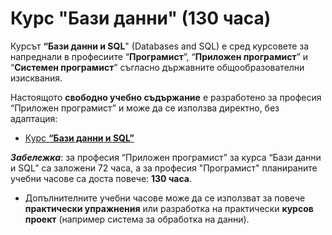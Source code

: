 # Курс "Бази данни" (130 часа)

Курсът **“Бази данни и SQL**" (Databases and SQL) е сред курсовете за напреднали в професиите “**Програмист**”, “**Приложен програмист**” и “**Системен програмист**” съгласно държавните общообразователни изисквания.

Настоящото **свободно учебно съдържание** е разработено за професия “Приложен програмист” и може да се използва директно, без адаптация:
  - [Курс **“Бази данни и SQL”**](https://github.com/BG-IT-Edu/School-Programming/tree/main/Courses/Applied-Programmer/Databases-and-SQL)

***Забележка***: за професия “Приложен програмист” за курса “Бази данни и SQL” са заложени 72 часа, а за професия "Програмист" планираните учебни часове са доста повече: **130 часа**.
  - Допълнителните учебни часове може да се използват за повече **практически упражнения** или разработка на практически **курсов проект** (например система за обработка на данни).
